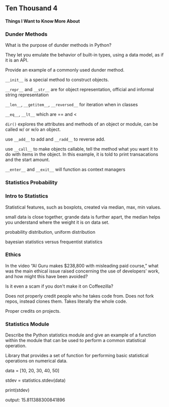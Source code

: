 ## Ten Thousand 4

#### Things I Want to Know More About



### Dunder Methods

What is the purpose of dunder methods in Python? 

They let you emulate the behavior of built-in types, using a data model, as if it is an API. 

Provide an example of a commonly used dunder method.

`__init__` is a special method to construct objects. 

`__repr__` and `__str__` are for object representation, official and informal string representation

`__len__`, `__getitem__`, `__reversed__` for iteration when in classes

`__eq__`, `__lt__`  which are == and <

`dir()` explores the attributes and methods of an object or module, can be called w/ or w/o an object. 

use `__add__` to add and `__radd__` to reverse add. 

use `__call__` to make objects callable, tell the method what you want it to do with items in the object. In this example, it is told to print transacations and the start amount. 

`__enter__` and `__exit__` will function as context managers

### Statistics Probability

### Intro to Statistics

Statistical features, such as boxplots, created via median, max, min values. 

small data is close together, grande data is further apart, the median helps you understand where the weight it is on data set. 

probability distribution, uniform distribution

bayesian statistics versus frequentist statistics

### Ethics

In the video “AI Guru makes $238,800 with misleading paid course,” what was the main ethical issue raised concerning the use of developers’ work, and how might this have been avoided?

Is it even a scam if you don't make it on Coffeezilla?

Does not properly credit people who he takes code from. Does not fork repos, instead clones them. Takes literally the whole code. 

Proper credits on projects. 

### Statistics Module

Describe the Python statistics module and give an example of a function within the module that can be used to perform a common statistical operation.

Library that provides a set of function for performing basic statistical operations on numerical data. 

data = [10, 20, 30, 40, 50]

stdev = statistics.stdev(data)

print(stdev)

output: 15.811388300841896